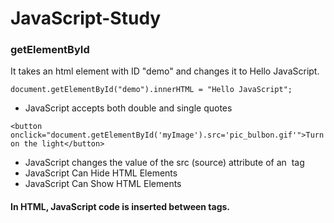 # JavaScript-Study

### getElementById

It takes an html element with ID "demo" and changes it to Hello JavaScript.

```
document.getElementById("demo").innerHTML = "Hello JavaScript";
```

* JavaScript accepts both double and single quotes

```
<button onclick="document.getElementById('myImage').src='pic_bulbon.gif'">Turn on the light</button>
```

* JavaScript changes the value of the src (source) attribute of an <img> tag
* JavaScript Can Hide HTML Elements
* JavaScript Can Show HTML Elements


#### In HTML, JavaScript code is inserted between <script> and </script> tags.

